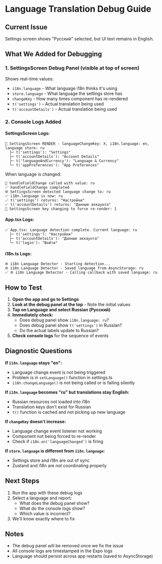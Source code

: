 # Language Translation Debug Guide

## Current Issue
Settings screen shows "Русский" selected, but UI text remains in English.

## What We Added for Debugging

### 1. **SettingsScreen Debug Panel** (visible at top of screen)
Shows real-time values:
- `i18n.language` - What language i18n thinks it's using
- `store.language` - What language the settings store has
- `changeKey` - How many times component has re-rendered
- `t('settings')` - Actual translation being used
- `t('accountDetails')` - Actual translation being used

### 2. **Console Logs Added**

#### SettingsScreen Logs:
```
📱 SettingsScreen RENDER - languageChangeKey: X, i18n.language: en, language store: ru
  ├─ t('settings'): "Settings"
  ├─ t('accountDetails'): "Account Details"  
  ├─ t('languageAndCurrency'): "Language & Currency"
  └─ t('appPreferences'): "App Preferences"
```

When language is changed:
```
📝 handleFieldChange called with value: ru
✅ handleFieldChange completed
🌐 SettingsScreen detected language change to: ru
✅ i18n.language is now: ru
✅ t('settings') returns: "Настройки"
✅ t('accountDetails') returns: "Данные аккаунта"
🔄 SettingsScreen key changing to force re-render: 1
```

#### App.tsx Logs:
```
✅ App.tsx: Language detection complete. Current language: ru
  ├─ t('settings'): "Настройки"
  ├─ t('accountDetails'): "Данные аккаунта"
  └─ t('login'): "Войти"
```

#### i18n.ts Logs:
```
🌐 i18n Language Detector - Starting detection...
🌐 i18n Language Detector - Saved language from AsyncStorage: ru
✅ 🌐 i18n Language Detector - Calling callback with saved language: ru
```

## How to Test

1. **Open the app and go to Settings**
2. **Look at the debug panel at the top** - Note the initial values
3. **Tap on Language and select Russian (Русский)**
4. **Immediately check:**
   - Does debug panel show `i18n.language: ru`?
   - Does debug panel show `t('settings')` in Russian?
   - Do the actual labels update to Russian?
5. **Check console logs** for the sequence of events

## Diagnostic Questions

**If `i18n.language` stays "en":**
- Language change event is not being triggered
- Problem is in `setLanguage()` function in settings.ts
- `i18n.changeLanguage()` is not being called or is failing silently

**If `i18n.language` becomes "ru" but translations stay English:**
- Russian resources not loaded into i18n
- Translation keys don't exist for Russian
- `t()` function is cached and not picking up new language

**If `changeKey` doesn't increase:**
- Language change event listener not working
- Component not being forced to re-render
- Check if `i18n.on('languageChanged')` is firing

**If `store.language` is different from `i18n.language`:**
- Settings store and i18n are out of sync
- Zustand and i18n are not coordinating properly

## Next Steps

1. Run the app with these debug logs
2. Select a language and report:
   - What does the debug panel show?
   - What do the console logs show?
   - Which value is incorrect?
3. We'll know exactly where to fix

## Notes
- The debug panel will be removed once we fix the issue
- All console logs are timestamped in the Expo logs
- Language should persist across app restarts (saved to AsyncStorage)